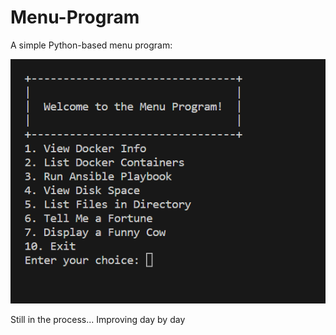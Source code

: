# Menu-Program

A simple Python-based menu program:

![Alt text](Resources/image.png)

Still in the process...
Improving day by day
